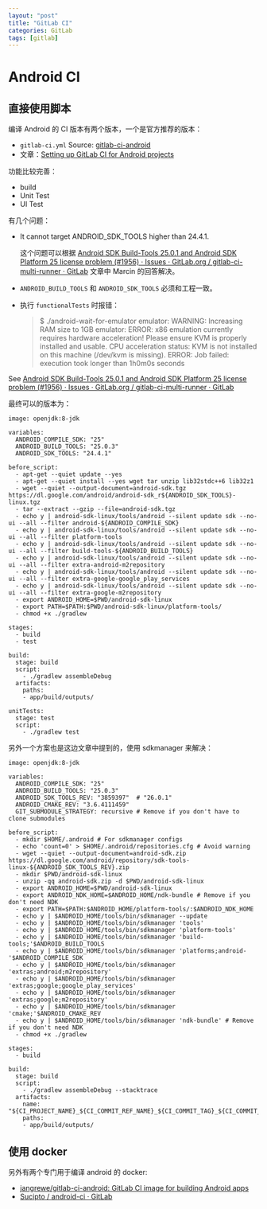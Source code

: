 ```yaml
---
layout: "post"
title: "GitLab CI"
categories: GitLab
tags: [gitlab]
---
```


# Android CI

## 直接使用脚本

编译 Android 的 CI 版本有两个版本，一个是官方推荐的版本：

- `gitlab-ci.yml` Source: [gitlab-ci-android](https://gitlab.com/greysonp/gitlab-ci-android)
- 文章：[Setting up GitLab CI for Android projects](https://about.gitlab.com/2016/11/30/setting-up-gitlab-ci-for-android-projects/)

功能比较完善：

- build
- Unit Test
- UI Test

有几个问题：

- It cannot target ANDROID_SDK_TOOLS higher than 24.4.1.
    
    这个问题可以根据  [Android SDK Build-Tools 25.0.1 and Android SDK Platform 25 license problem (#1956) · Issues · GitLab.org / gitlab-ci-multi-runner · GitLab](https://gitlab.com/gitlab-org/gitlab-ci-multi-runner/issues/1956) 文章中 Marcin 的回答解决。

- `ANDROID_BUILD_TOOLS` 和 `ANDROID_SDK_TOOLS` 必须和工程一致。
- 执行 `functionalTests` 时报错：

    > $ ./android-wait-for-emulator
    > emulator: WARNING: Increasing RAM size to 1GB
    > emulator: ERROR: x86 emulation currently requires hardware acceleration!
    > Please ensure KVM is properly installed and usable.
    > CPU acceleration status: KVM is not installed on this machine (/dev/kvm is missing).
    > ERROR: Job failed: execution took longer than 1h0m0s seconds

See [Android SDK Build-Tools 25.0.1 and Android SDK Platform 25 license problem (#1956) · Issues · GitLab.org / gitlab-ci-multi-runner · GitLab](https://gitlab.com/gitlab-org/gitlab-ci-multi-runner/issues/1956)

最终可以的版本为：

```
image: openjdk:8-jdk

variables:
  ANDROID_COMPILE_SDK: "25"
  ANDROID_BUILD_TOOLS: "25.0.3"
  ANDROID_SDK_TOOLS: "24.4.1"

before_script:
  - apt-get --quiet update --yes
  - apt-get --quiet install --yes wget tar unzip lib32stdc++6 lib32z1
  - wget --quiet --output-document=android-sdk.tgz https://dl.google.com/android/android-sdk_r${ANDROID_SDK_TOOLS}-linux.tgz
  - tar --extract --gzip --file=android-sdk.tgz
  - echo y | android-sdk-linux/tools/android --silent update sdk --no-ui --all --filter android-${ANDROID_COMPILE_SDK}
  - echo y | android-sdk-linux/tools/android --silent update sdk --no-ui --all --filter platform-tools
  - echo y | android-sdk-linux/tools/android --silent update sdk --no-ui --all --filter build-tools-${ANDROID_BUILD_TOOLS}
  - echo y | android-sdk-linux/tools/android --silent update sdk --no-ui --all --filter extra-android-m2repository
  - echo y | android-sdk-linux/tools/android --silent update sdk --no-ui --all --filter extra-google-google_play_services
  - echo y | android-sdk-linux/tools/android --silent update sdk --no-ui --all --filter extra-google-m2repository
  - export ANDROID_HOME=$PWD/android-sdk-linux
  - export PATH=$PATH:$PWD/android-sdk-linux/platform-tools/
  - chmod +x ./gradlew

stages:
  - build
  - test

build:
  stage: build
  script:
    - ./gradlew assembleDebug
  artifacts:
    paths:
    - app/build/outputs/

unitTests:
  stage: test
  script:
    - ./gradlew test
```

另外一个方案也是这边文章中提到的，使用 sdkmanager 来解决：

```
image: openjdk:8-jdk

variables:
  ANDROID_COMPILE_SDK: "25"
  ANDROID_BUILD_TOOLS: "25.0.3"
  ANDROID_SDK_TOOLS_REV: "3859397"  # "26.0.1"
  ANDROID_CMAKE_REV: "3.6.4111459"
  GIT_SUBMODULE_STRATEGY: recursive # Remove if you don't have to clone submodules

before_script:
  - mkdir $HOME/.android # For sdkmanager configs
  - echo 'count=0' > $HOME/.android/repositories.cfg # Avoid warning
  - wget --quiet --output-document=android-sdk.zip https://dl.google.com/android/repository/sdk-tools-linux-${ANDROID_SDK_TOOLS_REV}.zip
  - mkdir $PWD/android-sdk-linux
  - unzip -qq android-sdk.zip -d $PWD/android-sdk-linux
  - export ANDROID_HOME=$PWD/android-sdk-linux
  - export ANDROID_NDK_HOME=$ANDROID_HOME/ndk-bundle # Remove if you don't need NDK
  - export PATH=$PATH:$ANDROID_HOME/platform-tools/:$ANDROID_NDK_HOME
  - echo y | $ANDROID_HOME/tools/bin/sdkmanager --update 
  - echo y | $ANDROID_HOME/tools/bin/sdkmanager 'tools'
  - echo y | $ANDROID_HOME/tools/bin/sdkmanager 'platform-tools'
  - echo y | $ANDROID_HOME/tools/bin/sdkmanager 'build-tools;'$ANDROID_BUILD_TOOLS
  - echo y | $ANDROID_HOME/tools/bin/sdkmanager 'platforms;android-'$ANDROID_COMPILE_SDK
  - echo y | $ANDROID_HOME/tools/bin/sdkmanager 'extras;android;m2repository'
  - echo y | $ANDROID_HOME/tools/bin/sdkmanager 'extras;google;google_play_services'
  - echo y | $ANDROID_HOME/tools/bin/sdkmanager 'extras;google;m2repository'
  - echo y | $ANDROID_HOME/tools/bin/sdkmanager 'cmake;'$ANDROID_CMAKE_REV
  - echo y | $ANDROID_HOME/tools/bin/sdkmanager 'ndk-bundle' # Remove if you don't need NDK
  - chmod +x ./gradlew

stages:
  - build

build:
  stage: build
  script:
    - ./gradlew assembleDebug --stacktrace
  artifacts:
    name: "${CI_PROJECT_NAME}_${CI_COMMIT_REF_NAME}_${CI_COMMIT_TAG}_${CI_COMMIT_SHA}"
    paths:
    - app/build/outputs/
```

## 使用 docker

另外有两个专门用于编译 android 的 docker:

- [jangrewe/gitlab-ci-android: GitLab CI image for building Android apps](https://github.com/jangrewe/gitlab-ci-android)
- [Sucipto / android-ci · GitLab](https://gitlab.com/showcheap/android-ci)
